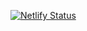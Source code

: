 [![Netlify Status](https://api.netlify.com/api/v1/badges/48e2414a-0f51-49e9-9338-4954c99ef647/deploy-status)](https://app.netlify.com/sites/phonghuynh/deploys?branch=main)
